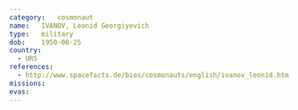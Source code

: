 ```yaml
---
category:	cosmonaut
name:	IVANOV, Leonid Georgiyevich
type:	military
dob:	1950-06-25
country:
  - URS
references:
  - http://www.spacefacts.de/bios/cosmonauts/english/ivanov_leonid.htm
missions:
evas:
---
```

